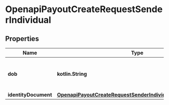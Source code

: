 
# OpenapiPayoutCreateRequestSenderIndividual

## Properties
Name | Type | Description | Notes
------------ | ------------- | ------------- | -------------
**dob** | **kotlin.String** | Date of birth formatted as yyyy-mm-dd |  [optional]
**identityDocument** | [**OpenapiPayoutCreateRequestSenderIndividualIdentityDocument**](OpenapiPayoutCreateRequestSenderIndividualIdentityDocument.md) |  |  [optional]



